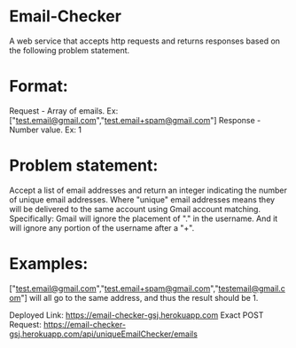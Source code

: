 # Email-Checker
A web service that accepts http requests and returns responses based on the following problem statement. 
# Format:
Request - Array of emails. Ex: ["test.email@gmail.com","test.email+spam@gmail.com"]
Response - Number value. Ex: 1
# Problem statement: 
Accept a list of email addresses and return an integer indicating the number of unique email addresses. Where "unique" email addresses means they will be delivered to the same account using Gmail account matching. Specifically: Gmail will ignore the placement of "." in the username. And it will ignore any portion of the username after a "+".
# Examples:
["test.email@gmail.com","test.email+spam@gmail.com","testemail@gmail.com"] will all go to the same address, and thus the result should be 1.

Deployed Link: https://email-checker-gsj.herokuapp.com
Exact POST Request: https://email-checker-gsj.herokuapp.com/api/uniqueEmailChecker/emails

